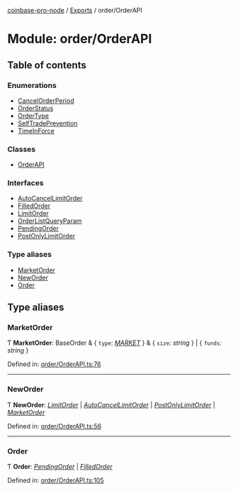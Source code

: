 [coinbase-pro-node](../README.md) / [Exports](../modules.md) / order/OrderAPI

# Module: order/OrderAPI

## Table of contents

### Enumerations

- [CancelOrderPeriod](../enums/order_orderapi.cancelorderperiod.md)
- [OrderStatus](../enums/order_orderapi.orderstatus.md)
- [OrderType](../enums/order_orderapi.ordertype.md)
- [SelfTradePrevention](../enums/order_orderapi.selftradeprevention.md)
- [TimeInForce](../enums/order_orderapi.timeinforce.md)

### Classes

- [OrderAPI](../classes/order_orderapi.orderapi.md)

### Interfaces

- [AutoCancelLimitOrder](../interfaces/order_orderapi.autocancellimitorder.md)
- [FilledOrder](../interfaces/order_orderapi.filledorder.md)
- [LimitOrder](../interfaces/order_orderapi.limitorder.md)
- [OrderListQueryParam](../interfaces/order_orderapi.orderlistqueryparam.md)
- [PendingOrder](../interfaces/order_orderapi.pendingorder.md)
- [PostOnlyLimitOrder](../interfaces/order_orderapi.postonlylimitorder.md)

### Type aliases

- [MarketOrder](order_orderapi.md#marketorder)
- [NewOrder](order_orderapi.md#neworder)
- [Order](order_orderapi.md#order)

## Type aliases

### MarketOrder

Ƭ **MarketOrder**: BaseOrder & { `type`: [*MARKET*](../enums/order_orderapi.ordertype.md#market)  } & { `size`: *string*  } \| { `funds`: *string*  }

Defined in: [order/OrderAPI.ts:76](https://github.com/bennycode/coinbase-pro-node/blob/e63aeae/src/order/OrderAPI.ts#L76)

___

### NewOrder

Ƭ **NewOrder**: [*LimitOrder*](../interfaces/order_orderapi.limitorder.md) \| [*AutoCancelLimitOrder*](../interfaces/order_orderapi.autocancellimitorder.md) \| [*PostOnlyLimitOrder*](../interfaces/order_orderapi.postonlylimitorder.md) \| [*MarketOrder*](order_orderapi.md#marketorder)

Defined in: [order/OrderAPI.ts:56](https://github.com/bennycode/coinbase-pro-node/blob/e63aeae/src/order/OrderAPI.ts#L56)

___

### Order

Ƭ **Order**: [*PendingOrder*](../interfaces/order_orderapi.pendingorder.md) \| [*FilledOrder*](../interfaces/order_orderapi.filledorder.md)

Defined in: [order/OrderAPI.ts:105](https://github.com/bennycode/coinbase-pro-node/blob/e63aeae/src/order/OrderAPI.ts#L105)
